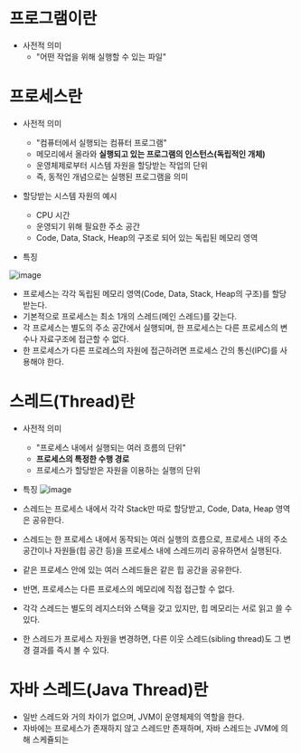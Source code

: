 <h1> 프로그램이란 </h1>

- 사전적 의미
  - "어떤 작업을 위해 실행할 수 있는 파일"

<h1> 프로세스란 </h1>

- 사전적 의미
  - "컴퓨터에서 실행되는 컴퓨터 프로그램"
  - 메모리에서 올라와 <b> 실행되고 있는 프로그램의 인스턴스(독립적인 개체) </b>
  - 운영체제로부터 시스템 자원을 할당받는 작업의 단위
  - 즉, 동적인 개념으로는 실행된 프로그램을 의미

- 할당받는 시스템 자원의 예시
  - CPU 시간
  - 운영되기 위해 필요한 주소 공간
  - Code, Data, Stack, Heap의 구조로 되어 있는 독립된 메모리 영역

- 특징

![image](https://user-images.githubusercontent.com/62228401/222855002-bd5dc8a3-21ff-46b8-ac65-add11b563ab1.png)

 - 프로세스는 각각 독립된 메모리 영역(Code, Data, Stack, Heap의 구조)를 할당 받는다.
 - 기본적으로 프로세스는 최소 1개의 스레드(메인 스레드)를 갖는다.
 - 각 프로세스는 별도의 주소 공간에서 실행되며, 한 프로세스는 다른 프로세스의 변수나 자료구조에 접근할 수 없다.
 - 한 프로세스가 다른 프로레스의 자원에 접근하려면 프로세스 간의 통신(IPC)를 사용해야 한다.


<h1> 스레드(Thread)란 </h1>

- 사전적 의미
  - "프로세스 내에서 실행되는 여러 흐름의 단위"
  - <b> 프로세스의 특정한 수행 경로 </b>
  - 프로세스가 할당받은 자원을 이용하는 실행의 단위

- 특징
![image](https://user-images.githubusercontent.com/62228401/222855402-5fc7a8d7-0879-48f6-b580-40e328f3a935.png)

- 스레드는 프로세스 내에서 각각 Stack만 따로 할당받고, Code, Data, Heap 영역은 공유한다.
- 스레드는 한 프로세스 내에서 동작되는 여러 실행의 흐름으로, 프로세스 내의 주소 공간이나 자원들(힙 공간 등)을 프로세스 내에 스레드끼리 공유하면서 실행된다.
- 같은 프로세스 안에 있는 여러 스레드들은 같은 힙 공간을 공유한다. 
- 반면, 프로세스는 다른 프로세스의 메모리에 직접 접근할 수 없다.
- 각각 스레드는 별도의 레지스터와 스택을 갖고 있지만, 힙 메모리는 서로 읽고 쓸 수 있다.
- 한 스레드가 프로세스 자원을 변경하면, 다른 이웃 스레드(sibling thread)도 그 변경 결과를 즉시 볼 수 있다.

<h1> 자바 스레드(Java Thread)란 </h1>

- 일반 스레드와 거의 차이가 없으며, JVM이 운영체제의 역할을 한다.
- 자바에는 프로세스가 존재하지 않고 스레드만 존재하며, 자바 스레드는 JVM에 의해 스케쥴되는 
